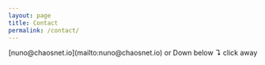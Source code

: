 ```yaml
---
layout: page
title: Contact
permalink: /contact/
---
```


<p align="center">
 [nuno@chaosnet.io](mailto:nuno@chaosnet.io)
or
Down below ↴ click away
</p>
